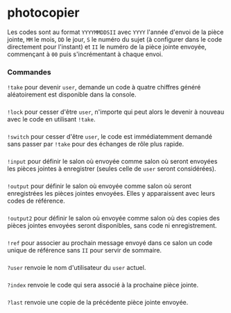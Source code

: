 # photocopier

Les codes sont au format `YYYYMMDDSII` avec `YYYY` l'année d'envoi de la pièce jointe, `MM` le mois, `DD` le jour, `S` le numéro du sujet (à configurer dans le code directement pour l'instant) et `II` le numéro de la pièce jointe envoyée, commençant à `00` puis s'incrémentant à chaque envoi.

### Commandes
`!take` pour devenir `user`, demande un code à quatre chiffres généré aléatoirement est disponible dans la console.
###
`!lock` pour cesser d'être `user`, n'importe qui peut alors le devenir à nouveau avec le code en utilisant `!take`.
###
`!switch` pour cesser d'être `user`, le code est immédiatemment demandé sans passer par `!take` pour des échanges de rôle plus rapide.
###
`!input` pour définir le salon où envoyée comme salon où seront envoyées les pièces jointes à enregistrer (seules celle de `user` seront considérées).
###
`!output` pour définir le salon où envoyée comme salon où seront enregistrées les pièces jointes envoyées. Elles y apparaissent avec leurs codes de référence.
###
`!output2` pour définir le salon où envoyée comme salon où des copies des pièces jointes envoyées seront disponibles, sans code ni enregistrement.
###
`!ref` pour associer au prochain message envoyé dans ce salon un code unique de référence sans `II` pour servir de sommaire.
###
`?user` renvoie le nom d'utilisateur du `user` actuel.
###
`?index` renvoie le code qui sera associé à la prochaine pièce jointe.
###
`?last` renvoie une copie de la précédente pièce jointe envoyée.
